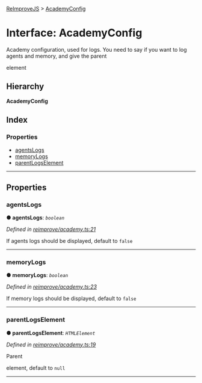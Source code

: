[ReImproveJS](../README.md) > [AcademyConfig](../interfaces/academyconfig.md)

# Interface: AcademyConfig

Academy configuration, used for logs. You need to say if you want to log agents and memory, and give the parent

element

## Hierarchy

**AcademyConfig**

## Index

### Properties

* [agentsLogs](academyconfig.md#agentslogs)
* [memoryLogs](academyconfig.md#memorylogs)
* [parentLogsElement](academyconfig.md#parentlogselement)

---

## Properties

<a id="agentslogs"></a>

###  agentsLogs

**● agentsLogs**: *`boolean`*

*Defined in [reimprove/academy.ts:21](https://github.com/Pravez/FurnishJS/blob/b206a93/src/reimprove/academy.ts#L21)*

If agents logs should be displayed, default to `false`

___
<a id="memorylogs"></a>

###  memoryLogs

**● memoryLogs**: *`boolean`*

*Defined in [reimprove/academy.ts:23](https://github.com/Pravez/FurnishJS/blob/b206a93/src/reimprove/academy.ts#L23)*

If memory logs should be displayed, default to `false`

___
<a id="parentlogselement"></a>

###  parentLogsElement

**● parentLogsElement**: *`HTMLElement`*

*Defined in [reimprove/academy.ts:19](https://github.com/Pravez/FurnishJS/blob/b206a93/src/reimprove/academy.ts#L19)*

Parent

element, default to `null`

___

